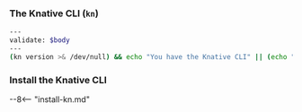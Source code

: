 ### The Knative CLI (`kn`)

```bash
---
validate: $body
---
(kn version >& /dev/null) && echo "You have the Knative CLI" || (echo "Please install the Knative CLI" && exit 1)
```

### Install the Knative CLI

--8<-- "install-kn.md"